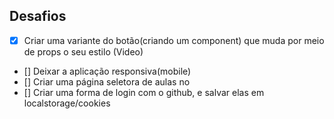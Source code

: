 ## Desafios

- [X] Criar uma variante do botão(criando um component) que muda por meio de props o seu  estilo (Video)
- [] Deixar a aplicação responsiva(mobile)
- [] Criar uma página seletora de aulas no **<Event />**
- [] Criar uma forma de login com o github, e salvar elas em localstorage/cookies